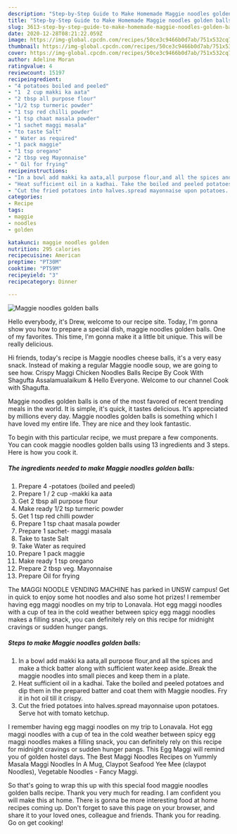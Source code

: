 ```yaml
---
description: "Step-by-Step Guide to Make Homemade Maggie noodles golden balls"
title: "Step-by-Step Guide to Make Homemade Maggie noodles golden balls"
slug: 3613-step-by-step-guide-to-make-homemade-maggie-noodles-golden-balls
date: 2020-12-28T08:21:22.059Z
image: https://img-global.cpcdn.com/recipes/50ce3c9466b0d7ab/751x532cq70/maggie-noodles-golden-balls-recipe-main-photo.jpg
thumbnail: https://img-global.cpcdn.com/recipes/50ce3c9466b0d7ab/751x532cq70/maggie-noodles-golden-balls-recipe-main-photo.jpg
cover: https://img-global.cpcdn.com/recipes/50ce3c9466b0d7ab/751x532cq70/maggie-noodles-golden-balls-recipe-main-photo.jpg
author: Adeline Moran
ratingvalue: 4
reviewcount: 15197
recipeingredient:
- "4 potatoes boiled and peeled"
- "1  2 cup makki ka aata"
- "2 tbsp all purpose flour"
- "1/2 tsp turmeric powder"
- "1 tsp red chilli powder"
- "1 tsp chaat masala powder"
- "1 sachet maggi masala"
- "to taste Salt"
- " Water as required"
- "1 pack maggie"
- "1 tsp oregano"
- "2 tbsp veg Mayonnaise"
- " Oil for frying"
recipeinstructions:
- "In a bowl add makki ka aata,all purpose flour,and all the spices and make a thick batter along with sufficient water.keep aside..Break the maggie noodles into small pieces and keep them in a plate."
- "Heat sufficient oil in a kadhai. Take the boiled and peeled potatoes and dip them in the prepared batter and coat them with Maggie noodles. Fry it in hot oil till it crispy."
- "Cut the fried potatoes into halves.spread mayonnaise upon potatoes. Serve hot with tomato ketchup."
categories:
- Recipe
tags:
- maggie
- noodles
- golden

katakunci: maggie noodles golden 
nutrition: 295 calories
recipecuisine: American
preptime: "PT30M"
cooktime: "PT59M"
recipeyield: "3"
recipecategory: Dinner

---
```



![Maggie noodles golden balls](https://img-global.cpcdn.com/recipes/50ce3c9466b0d7ab/751x532cq70/maggie-noodles-golden-balls-recipe-main-photo.jpg)

Hello everybody, it's Drew, welcome to our recipe site. Today, I'm gonna show you how to prepare a special dish, maggie noodles golden balls. One of my favorites. This time, I'm gonna make it a little bit unique. This will be really delicious.

Hi friends, today&#39;s recipe is Maggie noodles cheese balls, it&#39;s a very easy snack. Instead of making a regular Maggie noodle soup, we are going to see how. Crispy Maggi Chicken Noodles Balls Recipe By Cook With Shagufta Assalamualaikum &amp; Hello Everyone. Welcome to our channel Cook with Shagufta.

Maggie noodles golden balls is one of the most favored of recent trending meals in the world. It is simple, it's quick, it tastes delicious. It's appreciated by millions every day. Maggie noodles golden balls is something which I have loved my entire life. They are nice and they look fantastic.


To begin with this particular recipe, we must prepare a few components. You can cook maggie noodles golden balls using 13 ingredients and 3 steps. Here is how you cook it.

<!--inarticleads1-->

##### The ingredients needed to make Maggie noodles golden balls:

1. Prepare 4 -potatoes (boiled and peeled)
1. Prepare 1 / 2 cup -makki ka aata
1. Get 2 tbsp all purpose flour
1. Make ready 1/2 tsp turmeric powder
1. Get 1 tsp red chilli powder
1. Prepare 1 tsp chaat masala powder
1. Prepare 1 sachet- maggi masala
1. Take to taste Salt
1. Take  Water as required
1. Prepare 1 pack maggie
1. Make ready 1 tsp oregano
1. Prepare 2 tbsp veg. Mayonnaise
1. Prepare  Oil for frying


The MAGGI NOODLE VENDING MACHINE has parked in UNSW campus! Get in quick to enjoy some hot noodles and also some hot prizes! I remember having egg maggi noodles on my trip to Lonavala. Hot egg maggi noodles with a cup of tea in the cold weather between spicy egg maggi noodles makes a filling snack, you can definitely rely on this recipe for midnight cravings or sudden hunger pangs. 

<!--inarticleads2-->

##### Steps to make Maggie noodles golden balls:

1. In a bowl add makki ka aata,all purpose flour,and all the spices and make a thick batter along with sufficient water.keep aside..Break the maggie noodles into small pieces and keep them in a plate.
1. Heat sufficient oil in a kadhai. Take the boiled and peeled potatoes and dip them in the prepared batter and coat them with Maggie noodles. Fry it in hot oil till it crispy.
1. Cut the fried potatoes into halves.spread mayonnaise upon potatoes. Serve hot with tomato ketchup.


I remember having egg maggi noodles on my trip to Lonavala. Hot egg maggi noodles with a cup of tea in the cold weather between spicy egg maggi noodles makes a filling snack, you can definitely rely on this recipe for midnight cravings or sudden hunger pangs. This Egg Maggi will remind you of golden hostel days. The Best Maggi Noodles Recipes on Yummly Masala Maggi Noodles In A Mug, Claypot Seafood Yee Mee (claypot Noodles), Vegetable Noodles - Fancy Maggi. 

So that's going to wrap this up with this special food maggie noodles golden balls recipe. Thank you very much for reading. I am confident you will make this at home. There is gonna be more interesting food at home recipes coming up. Don't forget to save this page on your browser, and share it to your loved ones, colleague and friends. Thank you for reading. Go on get cooking!

